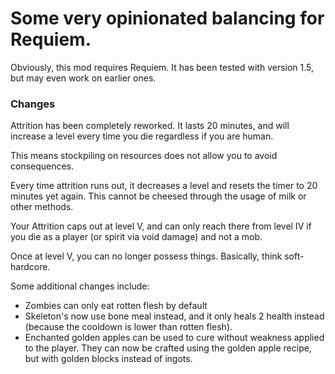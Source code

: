 # Some very opinionated balancing for Requiem.

Obviously, this mod requires Requiem. It has been tested with version 1.5, but may even work on earlier ones.

### Changes
Attrition has been completely reworked. It lasts 20 minutes, and will increase a level every time you die regardless if you are human.

This means stockpiling on resources does not allow you to avoid consequences.

Every time attrition runs out, it decreases a level and resets the timer to 20 minutes yet again. This cannot be cheesed through the usage of milk or other methods.

Your Attrition caps out at level V, and can only reach there from level IV if you die as a player (or spirit via void damage) and not a mob.

Once at level V, you can no longer possess things. Basically, think soft-hardcore.


Some additional changes include:
* Zombies can only eat rotten flesh by default
* Skeleton's now use bone meal instead, and it only heals 2 health instead (because the cooldown is lower than rotten flesh).
* Enchanted golden apples can be used to cure without weakness applied to the player. They can now be crafted using the golden apple recipe, but with golden blocks instead of ingots.
